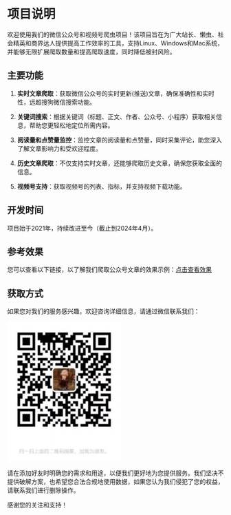 # 项目说明

欢迎使用我们的微信公众号和视频号爬虫项目！该项目旨在为广大站长、懒虫、社会精英和商界达人提供提高工作效率的工具，支持Linux、Windows和Mac系统，并能够无限扩展爬取数量和提高爬取速度，同时降低被封风险。

## 主要功能

1. **实时文章爬取**：获取微信公众号的实时更新(推送)文章，确保准确性和实时性，远超搜狗微信搜索功能。

2. **关键词搜索**：根据关键词（标题、正文、作者、公众号、小程序）获取相关信息，帮助您更轻松地定位所需内容。

3. **阅读量和点赞量监控**：监控文章的阅读量和点赞量，同时采集评论，助您深入了解文章影响力和受欢迎程度。

4. **历史文章爬取**：不仅支持实时文章，还能够爬取历史文章，确保您获取全面的信息。

5. **视频号支持**：获取视频号的列表、指标，并支持视频下载功能。

## 开发时间

项目始于2021年，持续改进至今（截止到2024年4月）。

## 参考效果

您可以查看以下链接，以了解我们爬取公众号文章的效果示例：[点击查看效果](https://www.abinbintech.com/)

## 获取方式

如果您对我们的服务感兴趣，欢迎咨询详细信息，请通过微信联系我们：

![微信二维码](wx.jpg)

请在添加好友时明确您的需求和用途，以便我们更好地为您提供服务。我们坚决不提供破解方案，也希望您合法合规地使用数据，如果您认为我们侵犯了您的权益，请联系我们进行删除操作。

感谢您的关注和支持！ 